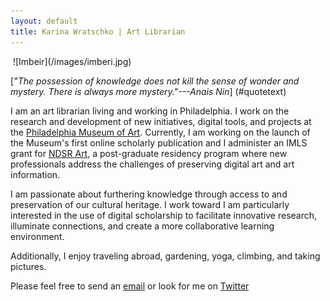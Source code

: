 ```yaml
---
layout: default
title: Karina Wratschko | Art Librarian
---
```

<img class="homeimage">
![Imbeir](/images/imberi.jpg)  

[*"The possession of knowledge does not kill the sense of wonder and mystery. There is always more mystery."---Anais Nin*] (#quotetext)

I am an art librarian living and working in Philadelphia. I work on the research and development of new initiatives, digital tools, and projects at the [Philadelphia Museum of Art](www.philamuseum.org). Currently, I am working on the launch of the Museum's first online scholarly publication and I administer an IMLS grant for [NDSR Art](http://ndsr-pma.arlisna.org/), a post-graduate residency program where new professionals address the challenges of preserving digital art and art information. 

I am passionate about furthering knowledge through access to and preservation of our cultural heritage. I work toward 
I am particularly interested in the use of digital scholarship to facilitate innovative research, illuminate connections, 
and create a more collaborative learning environment. 

Additionally, I enjoy traveling abroad, gardening, yoga, climbing, and taking pictures. 

Please feel free to send an [email](mailto:karina.wratschko@gmail.com "karina.wratschko@gmail.com") or look for me on [Twitter](https://twitter.com/karinanw "@karinanw")


